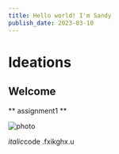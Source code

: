 ```yaml
---
title: Hello world! I'm Sandy
publish_date: 2023-03-10
---
```

# Ideations #

## Welcome ##

** assignment1 **

![photo][def]

*italic*code
.fxikghx.u



[def]: C:\Users\Acer\myblog/posts/image.md/sg.png